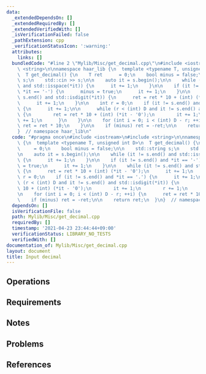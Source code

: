 ```yaml
---
data:
  _extendedDependsOn: []
  _extendedRequiredBy: []
  _extendedVerifiedWith: []
  _isVerificationFailed: false
  _pathExtension: cpp
  _verificationStatusIcon: ':warning:'
  attributes:
    links: []
  bundledCode: "#line 2 \"Mylib/Misc/get_decimal.cpp\"\n#include <iostream>\n#include\
    \ <string>\n\nnamespace haar_lib {\n  template <typename T, unsigned int D>\n\
    \  T get_decimal() {\n    T ret      = 0;\n    bool minus = false;\n\n    std::string\
    \ s;\n    std::cin >> s;\n\n    auto it = s.begin();\n\n    while (it != s.end()\
    \ and std::isspace(*it)) {\n      it += 1;\n    }\n\n    if (it != s.end() and\
    \ *it == '-') {\n      minus = true;\n      it += 1;\n    }\n\n    while (it !=\
    \ s.end() and std::isdigit(*it)) {\n      ret = ret * 10 + (int) (*it - '0');\n\
    \      it += 1;\n    }\n\n    int r = 0;\n    if (it != s.end() and *it == '.')\
    \ {\n      it += 1;\n\n      while (r < (int) D and it != s.end() and std::isdigit(*it))\
    \ {\n        ret = ret * 10 + (int) (*it - '0');\n        it += 1;\n        r\
    \ += 1;\n      }\n    }\n\n    for (int i = 0; i < (int) D - r; ++i) {\n     \
    \ ret = ret * 10;\n    }\n\n    if (minus) ret = -ret;\n\n    return ret;\n  }\n\
    }  // namespace haar_lib\n"
  code: "#pragma once\n#include <iostream>\n#include <string>\n\nnamespace haar_lib\
    \ {\n  template <typename T, unsigned int D>\n  T get_decimal() {\n    T ret \
    \     = 0;\n    bool minus = false;\n\n    std::string s;\n    std::cin >> s;\n\
    \n    auto it = s.begin();\n\n    while (it != s.end() and std::isspace(*it))\
    \ {\n      it += 1;\n    }\n\n    if (it != s.end() and *it == '-') {\n      minus\
    \ = true;\n      it += 1;\n    }\n\n    while (it != s.end() and std::isdigit(*it))\
    \ {\n      ret = ret * 10 + (int) (*it - '0');\n      it += 1;\n    }\n\n    int\
    \ r = 0;\n    if (it != s.end() and *it == '.') {\n      it += 1;\n\n      while\
    \ (r < (int) D and it != s.end() and std::isdigit(*it)) {\n        ret = ret *\
    \ 10 + (int) (*it - '0');\n        it += 1;\n        r += 1;\n      }\n    }\n\
    \n    for (int i = 0; i < (int) D - r; ++i) {\n      ret = ret * 10;\n    }\n\n\
    \    if (minus) ret = -ret;\n\n    return ret;\n  }\n}  // namespace haar_lib\n"
  dependsOn: []
  isVerificationFile: false
  path: Mylib/Misc/get_decimal.cpp
  requiredBy: []
  timestamp: '2021-04-23 23:44:44+09:00'
  verificationStatus: LIBRARY_NO_TESTS
  verifiedWith: []
documentation_of: Mylib/Misc/get_decimal.cpp
layout: document
title: Input decimal
---
```


## Operations

## Requirements

## Notes

## Problems

## References
